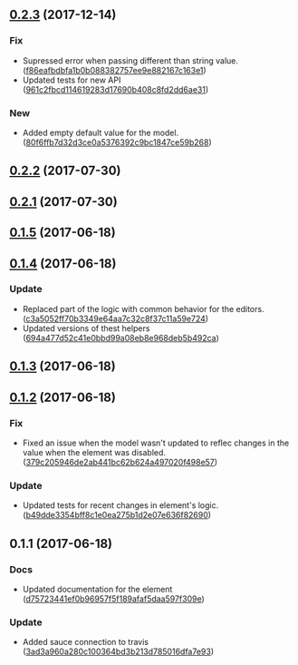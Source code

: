 <a name="0.2.3"></a>
## [0.2.3](https://github.com/advanced-rest-client/form-data-editor/compare/0.2.1...0.2.3) (2017-12-14)


### Fix

* Supressed error when passing different than string value. ([f86eafbdbfa1b0b088382757ee9e882167c163e1](https://github.com/advanced-rest-client/form-data-editor/commit/f86eafbdbfa1b0b088382757ee9e882167c163e1))
* Updated tests for new API ([961c2fbcd114619283d17690b408c8fd2dd6ae31](https://github.com/advanced-rest-client/form-data-editor/commit/961c2fbcd114619283d17690b408c8fd2dd6ae31))

### New

* Added empty default value for the model. ([80f6ffb7d32d3ce0a5376392c9bc1847ce59b268](https://github.com/advanced-rest-client/form-data-editor/commit/80f6ffb7d32d3ce0a5376392c9bc1847ce59b268))



<a name="0.2.2"></a>
## [0.2.2](https://github.com/advanced-rest-client/form-data-editor/compare/0.2.1...0.2.2) (2017-07-30)




<a name="0.2.1"></a>
## [0.2.1](https://github.com/advanced-rest-client/form-data-editor/compare/0.1.5...0.2.1) (2017-07-30)




<a name="0.1.5"></a>
## [0.1.5](https://github.com/advanced-rest-client/form-data-editor/compare/0.1.4...v0.1.5) (2017-06-18)




<a name="0.1.4"></a>
## [0.1.4](https://github.com/advanced-rest-client/form-data-editor/compare/0.1.3...v0.1.4) (2017-06-18)


### Update

* Replaced part of the logic with common behavior for the editors. ([c3a5052ff70b3349e64aa7c32c8f37c11a59e724](https://github.com/advanced-rest-client/form-data-editor/commit/c3a5052ff70b3349e64aa7c32c8f37c11a59e724))
* Updated versions of thest helpers ([694a477d52c41e0bbd99a08eb8e968deb5b492ca](https://github.com/advanced-rest-client/form-data-editor/commit/694a477d52c41e0bbd99a08eb8e968deb5b492ca))



<a name="0.1.3"></a>
## [0.1.3](https://github.com/advanced-rest-client/form-data-editor/compare/0.1.2...v0.1.3) (2017-06-18)




<a name="0.1.2"></a>
## [0.1.2](https://github.com/advanced-rest-client/form-data-editor/compare/0.1.1...v0.1.2) (2017-06-18)


### Fix

* Fixed an issue when the model wasn't updated to reflec changes in the value when the element was disabled. ([379c205946de2ab441bc62b624a497020f498e57](https://github.com/advanced-rest-client/form-data-editor/commit/379c205946de2ab441bc62b624a497020f498e57))

### Update

* Updated tests for recent changes in element's logic. ([b49dde3354bff8c1e0ea275b1d2e07e636f82690](https://github.com/advanced-rest-client/form-data-editor/commit/b49dde3354bff8c1e0ea275b1d2e07e636f82690))



<a name="0.1.1"></a>
## 0.1.1 (2017-06-18)


### Docs

* Updated documentation for the element ([d75723441ef0b96957f5f189afaf5daa597f309e](https://github.com/advanced-rest-client/form-data-editor/commit/d75723441ef0b96957f5f189afaf5daa597f309e))

### Update

* Added sauce connection to travis ([3ad3a960a280c100364bd3b213d785016dfa7e93](https://github.com/advanced-rest-client/form-data-editor/commit/3ad3a960a280c100364bd3b213d785016dfa7e93))




